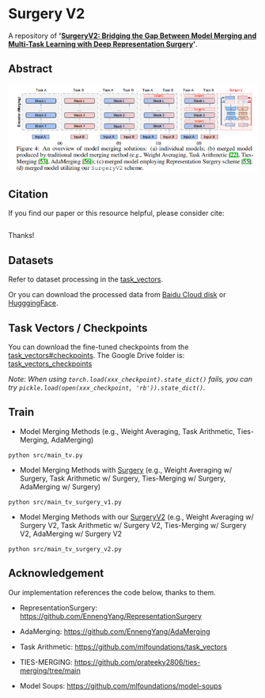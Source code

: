 # Surgery V2
A repository of **'[SurgeryV2: Bridging the Gap Between Model Merging and Multi-Task Learning with Deep Representation Surgery]()'**.


## Abstract
>

<center>
<img src="./surgeryv2.png" alt="Surgery V2" width="800"/>
</center>

## Citation
If you find our paper or this resource helpful, please consider cite:
```
```
Thanks!

## Datasets
Refer to dataset processing in the [task_vectors](https://github.com/mlfoundations/task_vectors).

Or you can download the processed data from [Baidu Cloud disk](https://pan.baidu.com/s/1w0Z2UVv3NVmqDhjH8WTOJQ?pwd=kvg6) or [HugggingFace](https://huggingface.co/collections/tanganke/image-classification-datasets-662abda7d75efe6b0e6b43da).


## Task Vectors / Checkpoints

You can download the fine-tuned checkpoints from the [task_vectors#checkpoints](https://github.com/mlfoundations/task_vectors#checkpoints).
The Google Drive folder is: [task_vectors_checkpoints](https://drive.google.com/drive/folders/1u_Tva6x0p6oxu5Eo0ZZsf-520Cc_3MKw)


*Note: When using ```torch.load(xxx_checkpoint).state_dict()``` fails, you can try ```pickle.load(open(xxx_checkpoint, 'rb')).state_dict()```.*


## Train

- Model Merging Methods (e.g., Weight Averaging, Task Arithmetic, Ties-Merging, AdaMerging)
```
python src/main_tv.py
```

- Model Merging Methods with [Surgery](https://github.com/EnnengYang/RepresentationSurgery) (e.g., Weight Averaging w/ Surgery, Task Arithmetic w/ Surgery, Ties-Merging w/ Surgery, AdaMerging w/ Surgery)

```
python src/main_tv_surgery_v1.py
```

- Model Merging Methods with our [SurgeryV2]() (e.g., Weight Averaging w/ Surgery V2, Task Arithmetic w/ Surgery V2, Ties-Merging w/ Surgery V2, AdaMerging w/ Surgery V2
```
python src/main_tv_surgery_v2.py
```

## Acknowledgement
Our implementation references the code below, thanks to them.

- RepresentationSurgery: https://github.com/EnnengYang/RepresentationSurgery

- AdaMerging: https://github.com/EnnengYang/AdaMerging

- Task Arithmetic: https://github.com/mlfoundations/task_vectors

- TIES-MERGING: https://github.com/prateeky2806/ties-merging/tree/main

- Model Soups: https://github.com/mlfoundations/model-soups
